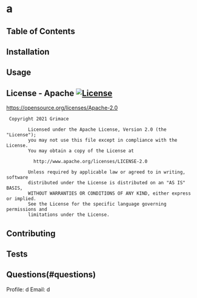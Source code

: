 # a

  ## Table of Contents

  ## Installation

  ## Usage

  ## License - Apache [![License](https://img.shields.io/badge/License-Apache%202.0-yellowgreen.svg)](https://opensource.org/licenses/Apache-2.0)
  https://opensource.org/licenses/Apache-2.0

     Copyright 2021 Grimace

            Licensed under the Apache License, Version 2.0 (the "License");
            you may not use this file except in compliance with the License.
            You may obtain a copy of the License at
         
              http://www.apache.org/licenses/LICENSE-2.0
         
            Unless required by applicable law or agreed to in writing, software
            distributed under the License is distributed on an "AS IS" BASIS,
            WITHOUT WARRANTIES OR CONDITIONS OF ANY KIND, either express or implied.
            See the License for the specific language governing permissions and
            limitations under the License.

  ## Contributing

  ## Tests

  ## Questions(#questions)
  Profile: d
  Email: d

